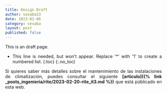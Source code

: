 ```yaml
---
title: Design Draft
author: sesaba23
date: 2023-02-06
category: sesaba
layout: post
published: false
---
```


<div markdown=1 style="text-align: justify">

This is an draft page.

* This line is needed, but won't appear. Replace '*' with '1' to create a numbered list.
{:toc}
{:.no_toc)

[comment]: <> (post_url doesn`t work because)
[comment]: <> (I am not publishing ingenieria in _post folder)

Si quieres saber más detalles sobre el mantenimiento de las instalaciones de climatización,
puedes consultar el siguiente **[artículo]({% link  _posts_ingenieria/rite/2023-02-20-rite_it3.md %})** que
está públicado en esta web.

</div>